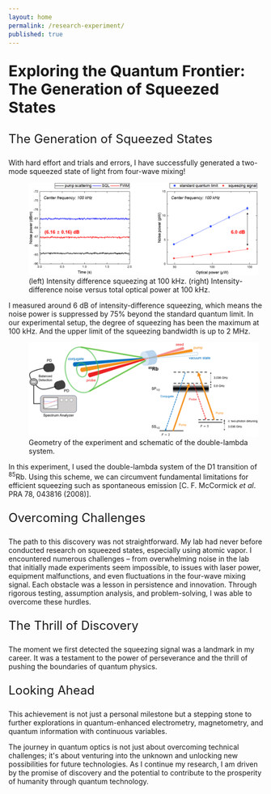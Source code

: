```yaml
---
layout: home
permalink: /research-experiment/
published: true
---
```


<p style="font-size: 30px;"><b>Exploring the Quantum Frontier: The Generation of Squeezed States</b></p>

<p style="font-size: 24px;">The Generation of Squeezed States</p>

With hard effort and trials and errors, I have successfully generated a two-mode squeezed state of light from four-wave mixing!

<figure style="width: 90%" class="align-center">
  <img src="/assets/images/squeezing-1.png" alt="">
  <figcaption>(left) Intensity difference squeezing at 100 kHz. (right) Intensity-difference noise versus total optical power at 100 kHz.</figcaption>
</figure>

I measured around 6 dB of intensity-difference squeezing, which means the noise power is suppressed by 75% beyond the standard quantum limit. In our experimental setup, the degree of squeezing has been the maximum at 100 kHz. And the upper limit of the squeezing bandwidth is up to 2 MHz.

<figure style="width: 90%" class="align-center">
  <img src="/assets/images/squeezing-2.png" alt="">
  <figcaption>Geometry of the experiment and schematic of the double-lambda system.</figcaption>
</figure>

In this experiment, I used the double-lambda system of the D1 transition of <sup>85</sup>Rb. Using this scheme, we can circumvent fundamental limitations for efficient squeezing such as spontaneous emission [C. F. McCormick _et al_. PRA 78, 043816 (2008)].

<p style="font-size: 24px;">Overcoming Challenges</p>

The path to this discovery was not straightforward. My lab had never before conducted research on squeezed states, especially using atomic vapor. I encountered numerous challenges – from overwhelming noise in the lab that initially made experiments seem impossible, to issues with laser power, equipment malfunctions, and even fluctuations in the four-wave mixing signal. Each obstacle was a lesson in persistence and innovation. Through rigorous testing, assumption analysis, and problem-solving, I was able to overcome these hurdles.

<p style="font-size: 24px;">The Thrill of Discovery</p>

The moment we first detected the squeezing signal was a landmark in my career. It was a testament to the power of perseverance and the thrill of pushing the boundaries of quantum physics.

<p style="font-size: 24px;">Looking Ahead</p>

This achievement is not just a personal milestone but a stepping stone to further explorations in quantum-enhanced electrometry, magnetometry, and quantum information with continuous variables.

The journey in quantum optics is not just about overcoming technical challenges; it's about venturing into the unknown and unlocking new possibilities for future technologies. As I continue my research, I am driven by the promise of discovery and the potential to contribute to the prosperity of humanity through quantum technology.
